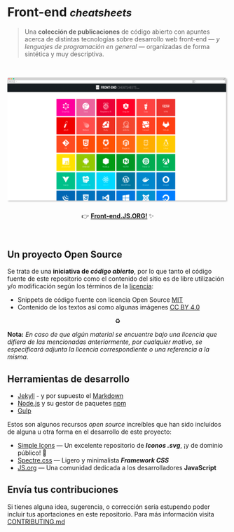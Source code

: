# Front-end <small><i>cheatsheets</i></small>

> Una __colección de publicaciones__ de código abierto con apuntes acerca de distintas tecnologías sobre desarrollo web front-end — _y lenguajes de programación en general_ —  organizadas de forma sintética y muy descriptiva.

<br>

<p align="center">
  <a href="https://front-end.js.org">
    <img width="666" src="./docs/teaser.png" alt="logo">
  </a>
  <br><br>
  👉 <b><a href="https://front-end.js.org">Front-end.JS.ORG!</a> </b> ✨
</p>

<br>



## Un proyecto Open Source
Se trata de una **iniciativa de _código abierto_**, por lo que tanto el código fuente de este repositorio como el contenido del sitio es de libre utilización y/o modificación según los términos de la [licencia](/LICENSE):

- Snippets de código fuente con licencia Open Source [MIT]
- Contenido de los textos así como algunas imágenes [CC BY 4.0]

<p align="center">♻️</p>

**Nota:** _En caso de que algún material se encuentre bajo una licencia que difiera de las mencionadas anteriormente, por cualquier motivo, se especificará adjunta la licencia correspondiente o una referencia a la misma._



## Herramientas de desarrollo
- [Jekyll] - y por supuesto el [Markdown]
- [Node.js] y su gestor de paquetes [npm]
- [Gulp]

Estos son algunos recursos _open source_ increíbles que han sido incluídos de alguna u otra forma en el desarrollo de este proyecto:

- [Simple Icons] — Un excelente repositorio de **_Iconos .svg_**, ¡y de dominio público! 🐋
- [Spectre.css] — Ligero y minimalista **_Framework CSS_**
- [JS.org] — Una comunidad dedicada a los desarrolladores **JavaScript**



## Envía tus contribuciones
Si tienes alguna idea, sugerencia, o corrección sería estupendo poder incluir tus aportaciones en este repositorio. Para más información visita [CONTRIBUTING.md](/docs/CONTRIBUTING.md)


<br>

<!-- Link ref. -->
[MIT]: https://opensource.org/licenses/MIT
[CC BY 4.0]: https://creativecommons.org/licenses/by/4.0/deed.es_ES

[Jekyll]: http://jekyllrb.com
[Markdown]: https://guides.github.com/features/mastering-markdown/
[Node.js]: https://nodejs.org
[npm]: https://www.npmjs.com
[Gulp]: http://gulpjs.com
[Simple Icons]: https://github.com/simple-icons/simple-icons
[Spectre.css]: https://picturepan2.github.io/spectre/
[JS.org]: https://js.org
[.JSON]: http://www.json.org/